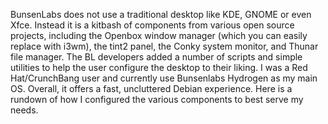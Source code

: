 BunsenLabs does not use a traditional desktop like KDE, GNOME or even Xfce. Instead it is a kitbash of components from various open source projects, including the Openbox window manager (which you can easily replace with i3wm), the tint2 panel, the Conky system monitor, and Thunar file manager. The BL developers added a number of scripts and simple utilities to help the user configure the desktop to their liking.
I was a Red Hat/CrunchBang user and currently use Bunsenlabs Hydrogen as my main OS. Overall, it offers a fast, uncluttered Debian experience. Here is a rundown of how I configured the various components to best serve my needs.
